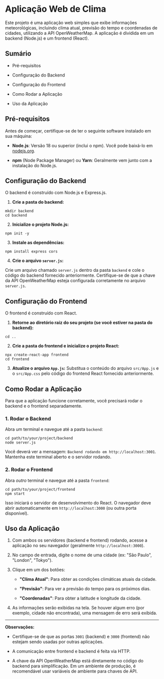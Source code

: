 # Aplicação Web de Clima

Este projeto é uma aplicação web simples que exibe informações meteorológicas, incluindo clima atual, previsão do tempo e coordenadas de cidades, utilizando a API OpenWeatherMap. A aplicação é dividida em um backend (Node.js) e um frontend (React).

## Sumário

* Pré-requisitos

* Configuração do Backend

* Configuração do Frontend

* Como Rodar a Aplicação

* Uso da Aplicação

## Pré-requisitos

Antes de começar, certifique-se de ter o seguinte software instalado em sua máquina:

* **Node.js**: Versão 18 ou superior (inclui o npm). Você pode baixá-lo em [nodejs.org](https://nodejs.org/).

* **npm** (Node Package Manager) ou **Yarn**: Geralmente vem junto com a instalação do Node.js.

## Configuração do Backend

O backend é construído com Node.js e Express.js.

1. **Crie a pasta do backend:**

```
mkdir backend
cd backend
```

2. **Inicialize o projeto Node.js:**

```
npm init -y
```

3. **Instale as dependências:**

```
npm install express cors
```


4. **Crie o arquivo `server.js`:**
   
Crie um arquivo chamado `server.js` dentro da pasta `backend` e cole o código do backend fornecido anteriormente. Certifique-se de que a chave da API OpenWeatherMap esteja configurada corretamente no arquivo `server.js`.

## Configuração do Frontend

O frontend é construído com React.

1. **Retorne ao diretório raiz do seu projeto (se você estiver na pasta do backend):**

```
cd ..
```

2. **Crie a pasta do frontend e inicialize o projeto React:**

```
npx create-react-app frontend
cd frontend
```

3. **Atualize o arquivo `App.js`:**
Substitua o conteúdo do arquivo `src/App.js` e o `src/App.css` pelo código do frontend React fornecido anteriormente.

## Como Rodar a Aplicação

Para que a aplicação funcione corretamente, você precisará rodar o backend e o frontend separadamente.

### 1. Rodar o Backend

Abra um terminal e navegue até a pasta `backend`:

```
cd path/to/your/project/backend
node server.js
````

Você deverá ver a mensagem: `Backend rodando em http://localhost:3001`. Mantenha este terminal aberto e o servidor rodando.

### 2. Rodar o Frontend

Abra *outro* terminal e navegue até a pasta `frontend`:

```
cd path/to/your/project/frontend
npm start
```

Isso iniciará o servidor de desenvolvimento do React. O navegador deve abrir automaticamente em `http://localhost:3000` (ou outra porta disponível).

## Uso da Aplicação

1. Com ambos os servidores (backend e frontend) rodando, acesse a aplicação no seu navegador (geralmente `http://localhost:3000`).

2. No campo de entrada, digite o nome de uma cidade (ex: "São Paulo", "London", "Tokyo").

3. Clique em um dos botões:

   * **"Clima Atual"**: Para obter as condições climáticas atuais da cidade.

   * **"Previsão"**: Para ver a previsão do tempo para os próximos dias.

   * **"Coordenadas"**: Para obter a latitude e longitude da cidade.

4. As informações serão exibidas na tela. Se houver algum erro (por exemplo, cidade não encontrada), uma mensagem de erro será exibida.

---

**Observações:**

* Certifique-se de que as portas `3001` (backend) e `3000` (frontend) não estejam sendo usadas por outras aplicações.

* A comunicação entre frontend e backend é feita via HTTP.

* A chave da API OpenWeatherMap está diretamente no código do backend para simplificação. Em um ambiente de produção, é recomendável usar variáveis de ambiente para chaves de API.
